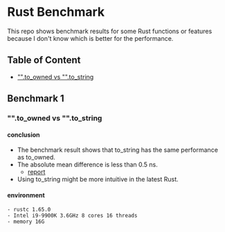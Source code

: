 # Rust Benchmark
This repo shows benchmark results for some Rust functions or features because I don't know which is better for the performance.

## Table of Content
- ["".to_owned vs "".to_string](#benchmark-1)

## Benchmark 1
### "".to_owned vs "".to_string
#### conclusion
- The benchmark result shows that to_string has the same performance as to_owned.
- The absolute mean difference is less than 0.5 ns.
    - [report](http://htmlpreview.github.io/?https://github.com/pin-yu/rust-benchmark/blob/main/target/criterion/str_literal_conversion/report/index.html)
- Using to_string might be more intuitive in the latest Rust.

#### environment
    - rustc 1.65.0
    - Intel i9-9900K 3.6GHz 8 cores 16 threads
    - memory 16G

